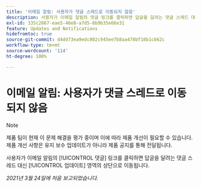 ```yaml
---
title: '이메일 알림: 사용자가 댓글 스레드로 이동되지 않음'
description: 사용자가 이메일 알림의 댓글 링크를 클릭하면 답글을 달려는 댓글 스레드 대신 [!UICONTROL 업데이트] 영역의 상단으로 이동됩니다.
exl-id: 335c2867-eae5-46e8-a7d5-8b9b35e66e31
feature: Updates and Notifications
hidefromtoc: true
source-git-commit: d4dd73ea9edc802c945ee7b8aa478bf18b1c662c
workflow-type: tm+mt
source-wordcount: '114'
ht-degree: 100%

---
```


# 이메일 알림: 사용자가 댓글 스레드로 이동되지 않음

<!--Article created by request-->

>[!NOTE]
>
>제품 팀이 현재 이 문제 해결을 평가 중이며 이에 따라 제품 개선이 필요할 수 있습니다. 제품 개선 사항은 유지 보수 업데이트가 아니라 제품 공지를 통해 전달됩니다.

사용자가 이메일 알림의 [!UICONTROL 댓글] 링크를 클릭하면 답글을 달려는 댓글 스레드 대신 [!UICONTROL 업데이트] 영역의 상단으로 이동됩니다.

_2021년 3월 24일에 처음 보고되었습니다._
